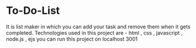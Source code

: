 # To-Do-List
It is list maker in which you can add your task and remove them when it gets completed. Technologies used in this project are - html , css , javascript , node.js , ejs 
you can run this project on localhost 3001
